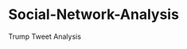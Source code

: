 # Social-Network-Analysis
Trump Tweet Analysis
























































































































































































































































































